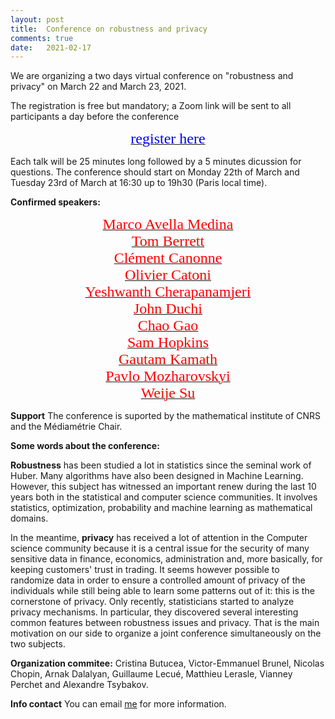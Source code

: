 ```yaml
---
layout: post
title:  Conference on robustness and privacy
comments: true
date:   2021-02-17
---
```


We are organizing a two days virtual conference on "robustness and privacy" on March 22 and March 23, 2021.   

The registration is free but mandatory; a Zoom link will be sent to all participants a day before the conference

[<center><font face="verdana" size='5' color='blue'> register here </font></center>](https://docs.google.com/forms/d/e/1FAIpQLSf_yZApHaZVZ791DXR-sAP--R_bnkeJ6EEKr_F0qNDrWFmUiw/viewform?vc=0&c=0&w=1&flr=0&usp=mail_form_link)




Each talk will be 25 minutes long followed by a 5 minutes dicussion for questions. The conference should start on Monday 22th of March and Tuesday 23rd of March at 16:30 up to 19h30 (Paris local time).


**Confirmed speakers:**



[<center><font face="verdana" size='5' color='red'> Marco Avella Medina </font></center>](https://sites.google.com/site/marcoavellamedina/home)
[<center><font face="verdana" size='5' color='red'> Tom Berrett </font></center>](https://thomasberrett.github.io) 
[<center><font face="verdana" size='5' color='red'> Clément Canonne </font></center>](https://ccanonne.github.io)
[<center><font face="verdana" size='5' color='red'> Olivier Catoni </font></center>](http://ocatoni.perso.math.cnrs.fr)
[<center><font face="verdana" size='5' color='red'> Yeshwanth Cherapanamjeri </font></center>](https://yeshwanth94.github.io) 
[<center><font face="verdana" size='5' color='red'> John Duchi </font></center>](https://web.stanford.edu/~jduchi/) 
[<center><font face="verdana" size='5' color='red'> Chao Gao </font></center>](https://www.stat.uchicago.edu/~chaogao/) 
[<center><font face="verdana" size='5' color='red'> Sam Hopkins </font></center>](https://www.samuelbhopkins.com) 
[<center><font face="verdana" size='5' color='red'> Gautam Kamath </font></center>](http://www.gautamkamath.com/) 
[<center><font face="verdana" size='5' color='red'> Pavlo Mozharovskyi </font></center>](https://perso.telecom-paristech.fr/mozharovskyi/)
[<center><font face="verdana" size='5' color='red'> Weije Su </font></center>](https://statistics.wharton.upenn.edu/profile/suw/) 




<!-- [<center><font face="verdana" size='5' color='red'>  </font></center>]() 
 -->

<!-- Sabato, Gao, Minsker, --> 

<!-- Daniel Kane --> 

<!-- Amandine Dubois -->  



<!-- | Tables   |      Are      |  Cool |
|----------|:-------------:|------:|
| col 1 is |  left-aligned | $1600 |
| col 2 is |    centered   |   $12 |
| col 3 is | right-aligned |    $1 | -->
    

**Support**
The conference is suported by the mathematical institute of CNRS and the Médiamétrie Chair. 

**Some words about the conference:**

**Robustness** has been studied a lot in statistics since the seminal work of Huber. Many algorithms have also been designed in Machine Learning. However, this subject has witnessed an important renew  during the last 10 years both in the statistical and computer science communities. It involves statistics, optimization, probability and machine learning as mathematical domains. 

In the meantime, **privacy** has received a lot of attention in the Computer science community because it is a central issue for the security of many sensitive data in finance, economics, administration and, more basically, for keeping customers' trust in trading. It seems however possible to randomize data in order to ensure a controlled amount of privacy of the individuals while still being able to learn some patterns out of it: this is the cornerstone of privacy. Only  recently, statisticians started to analyze privacy mechanisms. In particular, they discovered several interesting common features between robustness issues and privacy. That is the main motivation on our side to organize a joint conference simultaneously on the two subjects. 

**Organization commitee:**
Cristina Butucea, Victor-Emmanuel Brunel, Nicolas Chopin,  Arnak Dalalyan, Guillaume Lecué, Matthieu Lerasle, Vianney Perchet and Alexandre Tsybakov.

**Info contact** You can email [me](https://lecueguillaume.github.io/about/) for more information.




 